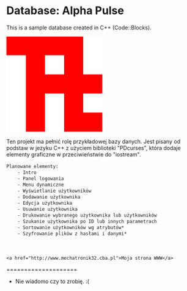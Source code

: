 Database: Alpha Pulse
====================

This is a sample database created in C++ (Code::Blocks).

![Alpha-Logo](ALogo.png "Alpha Pulse")

Ten projekt ma pełnić rolę przykładowej bazy danych.
Jest pisany od podstaw w jezyku C++ z użyciem biblioteki "PDcurses",
która dodaje elementy graficzne w przeciwieństwie do "iostream".

	Planowane elementy:
		- Intro
		- Panel logowania
		- Menu dynamiczne
		- Wyświetlanie użytkowników
		- Dodawanie użytkownika
		- Edycja użytkownika
		- Usuwanie użytkownika
		- Drukowanie wybranego użytkownika lub użytkowników
		- Szukanie użytkownika po ID lub innych parametrach
		- Sortowanie użytkowników wg atrybutów*
		- Szyfrowanie plików z hasłami i danymi* 

	

	<a href="http://www.mechatronik32.cba.pl">Moja strona WWW</a>

	
====================

* Nie wiadomo czy to zrobię. :(

